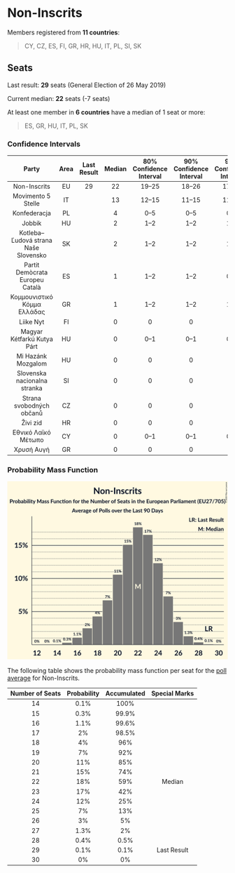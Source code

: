 # Non-Inscrits

Members registered from **11 countries**:

> CY, CZ, ES, FI, GR, HR, HU, IT, PL, SI, SK

## Seats

Last result: **29** seats (General Election of 26 May 2019)

Current median: **22** seats (-7 seats)

At least one member in **6 countries** have a median of 1 seat or more:

> ES, GR, HU, IT, PL, SK

### Confidence Intervals

| Party | Area | Last Result | Median | 80% Confidence Interval | 90% Confidence Interval | 95% Confidence Interval | 99% Confidence Interval |
|:-----:|:----:|:-----------:|:------:|:-----------------------:|:-----------------------:|:-----------------------:|:-----------------------:|
| Non-Inscrits | EU | 29 | 22 | 19–25 | 18–26 | 17–26 | 16–27 |
| Movimento 5 Stelle | IT | | 13 | 12–15 | 11–15 | 11–16 | 10–17 |
| Konfederacja | PL | | 4 | 0–5 | 0–5 | 0–5 | 0–6 |
| Jobbik | HU | | 2 | 1–2 | 1–2 | 1–2 | 1–3 |
| Kotleba–Ľudová strana Naše Slovensko | SK | | 2 | 1–2 | 1–2 | 1–2 | 1–2 |
| Partit Demòcrata Europeu Català | ES | | 1 | 1–2 | 1–2 | 0–2 | 0–3 |
| Κομμουνιστικό Κόμμα Ελλάδας | GR | | 1 | 1–2 | 1–2 | 1–2 | 1–2 |
| Liike Nyt | FI | | 0 | 0 | 0 | 0 | 0 |
| Magyar Kétfarkú Kutya Párt | HU | | 0 | 0–1 | 0–1 | 0–1 | 0–1 |
| Mi Hazánk Mozgalom | HU | | 0 | 0 | 0 | 0 | 0 |
| Slovenska nacionalna stranka | SI | | 0 | 0 | 0 | 0 | 0 |
| Strana svobodných občanů | CZ | | 0 | 0 | 0 | 0 | 0 |
| Živi zid | HR | | 0 | 0 | 0 | 0 | 0 |
| Εθνικό Λαϊκό Μέτωπο | CY | | 0 | 0–1 | 0–1 | 0–1 | 0–1 |
| Χρυσή Αυγή | GR | | 0 | 0 | 0 | 0 | 0 |

### Probability Mass Function

![Graph with seats probability mass function not yet produced](average-2020-11-30-seats-pmf-non-inscrits.png "Seats Probability Mass Function")

The following table shows the probability mass function per seat for the [poll average](average-2020-11-30.html) for Non-Inscrits.

| Number of Seats | Probability | Accumulated | Special Marks |
|:---------------:|:-----------:|:-----------:|:-------------:|
| 14 | 0.1% | 100% |  |
| 15 | 0.3% | 99.9% |  |
| 16 | 1.1% | 99.6% |  |
| 17 | 2% | 98.5% |  |
| 18 | 4% | 96% |  |
| 19 | 7% | 92% |  |
| 20 | 11% | 85% |  |
| 21 | 15% | 74% |  |
| 22 | 18% | 59% | Median |
| 23 | 17% | 42% |  |
| 24 | 12% | 25% |  |
| 25 | 7% | 13% |  |
| 26 | 3% | 5% |  |
| 27 | 1.3% | 2% |  |
| 28 | 0.4% | 0.5% |  |
| 29 | 0.1% | 0.1% | Last Result |
| 30 | 0% | 0% |  |


